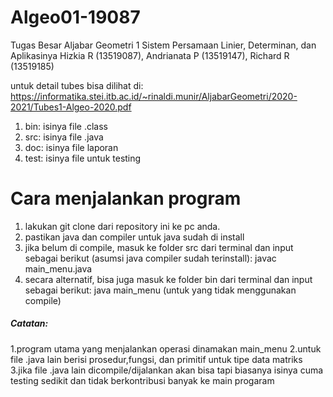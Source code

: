 # Algeo01-19087
Tugas Besar Aljabar Geometri 1
Sistem Persamaan Linier, Determinan, dan Aplikasinya
Hizkia R (13519087), Andrianata P (13519147), Richard R (13519185)

untuk detail tubes bisa dilihat di:
https://informatika.stei.itb.ac.id/~rinaldi.munir/AljabarGeometri/2020-2021/Tubes1-Algeo-2020.pdf


1. bin: isinya file .class
2. src: isinya file .java
3. doc: isinya file laporan
4. test: isinya file untuk testing

# Cara menjalankan program
1. lakukan git clone dari repository ini ke pc anda.
2. pastikan java dan compiler untuk java sudah di install
3. jika belum di compile, masuk ke folder src dari terminal dan input sebagai berikut (asumsi java compiler sudah terinstall): 
   javac main_menu.java
4. secara alternatif, bisa juga masuk ke folder bin dari terminal dan input sebagai berikut: 
   java main_menu (untuk yang tidak menggunakan compile)

##### Catatan:
1.program utama yang menjalankan operasi dinamakan main_menu
2.untuk file .java lain berisi prosedur,fungsi, dan primitif untuk tipe data matriks
3.jika file .java lain dicompile/dijalankan akan bisa tapi biasanya isinya cuma testing sedikit dan tidak berkontribusi banyak ke main progaram
